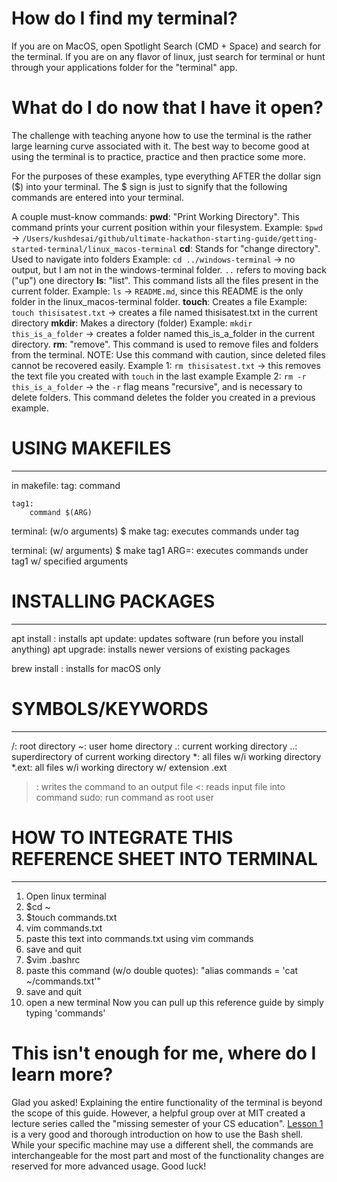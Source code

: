# How do I find my terminal?
If you are on MacOS, open Spotlight Search (CMD + Space) and search for the terminal. If you are on any flavor of linux, just search for terminal or hunt through your applications folder for the "terminal" app. 

# What do I do now that I have it open?
The challenge with teaching anyone how to use the terminal is the rather large learning curve associated with it. The best way to become good at using the terminal is to practice, practice and then practice some more. 

For the purposes of these examples, type everything AFTER the dollar sign ($) into your terminal. The $ sign is just to signify that the following commands are entered into your terminal.

A couple must-know commands:
**pwd**: "Print Working Directory". This command prints your current position within your filesystem.
Example: `$pwd` -> `/Users/kushdesai/github/ultimate-hackathon-starting-guide/getting-started-terminal/linux_macos-terminal`
**cd**: Stands for "change directory". Used to navigate into folders
Example: `cd ../windows-terminal` -> no output, but I am not in the windows-terminal folder. `..` refers to moving back ("up") one directory
**ls**: "list". This command lists all the files present in the current folder.
Example: `ls` -> `README.md`, since this README is the only folder in the linux_macos-terminal folder. 
**touch**: Creates a file
Example: `touch thisisatest.txt` -> creates a file named thisisatest.txt in the current directory
**mkdir**: Makes a directory (folder)
Example: `mkdir this_is_a_folder` -> creates a folder named this_is_a_folder in the current directory. 
**rm**: "remove". This command is used to remove files and folders from the terminal. NOTE: Use this command with caution, since deleted files cannot be recovered easily. 
Example 1: `rm thisisatest.txt` -> this removes the text file you created with `touch` in the last example
Example 2: `rm -r this_is_a_folder` -> the `-r` flag means "recursive", and is necessary to delete folders. This command deletes the folder you created in a previous example. 

# USING MAKEFILES
_______________________________________________________
in makefile:
	tag:
		command
	
	tag1:
		command $(ARG)

terminal: (w/o arguments)
	$ make tag: executes commands under tag

terminal: (w/ arguments)
	$ make tag1 ARG=<VALUE>: executes commands under tag1 w/ specified arguments

# INSTALLING PACKAGES
_______________________________________________________
apt install <PACKAGE>: installs <PACKAGE>
apt update: updates software (run before you install anything)
apt upgrade: installs newer versions of existing packages

brew install <PACKAGE>: installs <PACKAGE> for macOS only

# SYMBOLS/KEYWORDS
_______________________________________________________
/: root directory
~: user home directory
.: current working directory
..: superdirectory of current working directory
*: all files w/i working directory
*.ext: all files w/i working directory w/ extension .ext
>: writes the command to an output file
<: reads input file into command
sudo: run command as root user

# HOW TO INTEGRATE THIS REFERENCE SHEET INTO TERMINAL
_______________________________________________________
1. Open linux terminal
2. $cd ~
3. $touch commands.txt
4. vim commands.txt
5. paste this text into commands.txt using vim commands
6. save and quit
7. $vim .bashrc
8. paste this command (w/o double quotes):  "alias commands = 'cat ~/commands.txt'"
9. save and quit
10. open a new terminal
Now you can pull up this reference guide by simply typing 'commands'

# This isn't enough for me, where do I learn more?
Glad you asked! Explaining the entire functionality of the terminal is beyond the scope of this guide. However, a helpful group over at MIT created a lecture series called the "missing semester of your CS education". [Lesson 1](https://missing.csail.mit.edu/2020/course-shell/) is a very good and thorough introduction on how to use the Bash shell. While your specific machine may use a different shell, the commands are interchangeable for the most part and most of the functionality changes are reserved for more advanced usage. Good luck!
